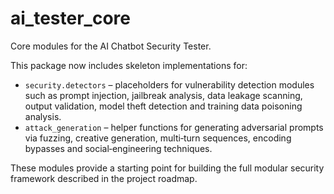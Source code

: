 # ai_tester_core

Core modules for the AI Chatbot Security Tester.

This package now includes skeleton implementations for:

- `security.detectors` – placeholders for vulnerability detection modules
  such as prompt injection, jailbreak analysis, data leakage scanning,
  output validation, model theft detection and training data poisoning
  analysis.
- `attack_generation` – helper functions for generating adversarial prompts
  via fuzzing, creative generation, multi‑turn sequences, encoding bypasses
  and social‑engineering techniques.

These modules provide a starting point for building the full modular
security framework described in the project roadmap.
